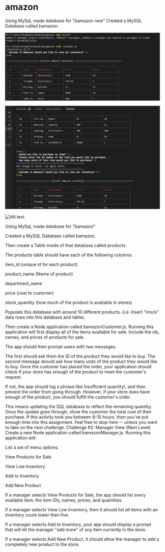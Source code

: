 # amazon
Using MySql, made database for "bamazon new"
Created a MySQL Database called bamazon.

![Alt text](https://github.com/StephanieR523/amazon/blob/master/newss3.PNG)

![Alt text](https://github.com/StephanieR523/amazon/blob/master/newss2.PNG)

![Alt text](https://github.com/StephanieR523/amazon/blob/master/newss1.PNG)

Using MySql, made database for "bamazon"


Created a MySQL Database called bamazon.

Then create a Table inside of that database called products.

The products table should have each of the following columns:

item_id (unique id for each product)

product_name (Name of product)

department_name

price (cost to customer)

stock_quantity (how much of the product is available in stores)

Populate this database with around 10 different products. (i.e. Insert "mock" data rows into this database and table).

Then create a Node application called bamazonCustomer.js. Running this application will first display all of the items available for sale. Include the ids, names, and prices of products for sale.

The app should then prompt users with two messages.

The first should ask them the ID of the product they would like to buy.
The second message should ask how many units of the product they would like to buy.
Once the customer has placed the order, your application should check if your store has enough of the product to meet the customer's request.

If not, the app should log a phrase like Insufficient quantity!, and then prevent the order from going through.
However, if your store does have enough of the product, you should fulfill the customer's order.

This means updating the SQL database to reflect the remaining quantity.
Once the update goes through, show the customer the total cost of their purchase.
If this activity took you between 8-10 hours, then you've put enough time into this assignment. Feel free to stop here -- unless you want to take on the next challenge.
Challenge #2: Manager View (Next Level)
Create a new Node application called bamazonManager.js. Running this application will:

List a set of menu options:

View Products for Sale

View Low Inventory

Add to Inventory

Add New Product

If a manager selects View Products for Sale, the app should list every available item: the item IDs, names, prices, and quantities.

If a manager selects View Low Inventory, then it should list all items with an inventory count lower than five.

If a manager selects Add to Inventory, your app should display a prompt that will let the manager "add more" of any item currently in the store.

If a manager selects Add New Product, it should allow the manager to add a completely new product to the store.
